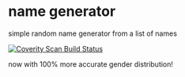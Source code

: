 # name generator
simple random name generator from a list of names

<a href="https://scan.coverity.com/projects/5799">
  <img alt="Coverity Scan Build Status"
       src="https://scan.coverity.com/projects/5799/badge.svg"/>
</a>

now with 100% more accurate gender distribution!
